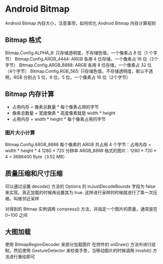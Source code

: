 # Android Bitmap
Android Bitmap 内存大小，注意事项，如何优化
Android Bitmap 内存计算规则

## Bitmap 格式
Bitmap.Config.ALPHA_8: 只存储透明度，不存储色值，一个像素占 8 位（1 个字节）
Bitmap.Config.ARGB_4444: ARGB 各用 4 位存储，一个像素占 16 位（2个字节）
Bitmap.Config.ARGB_8888: ARGB 各用 8 位存储，一个像素占 32 位（4个字节）
Bitmap.Config.RGB_565: 只存储色值，不存储透明度，默认不透明，RGB 分别占 5 位，6 位，5 位，一个像素占 16 位（2个字节）

## Bitmap 内存计算
- 占用内存 = 像素总数量 * 每个像素占用的字节
- 像素总数量 = 宽度像素 * 高度像素就是 width * height
- 占用内存 = width * height * 每个像素占用的字节

### 图片大小计算
Bitmap.Config.ARGB_8888 每个像素的 ARGB 共占用 4 个字节：占用内存 = width * height * 4
1280 * 720 分辨率 ARGB_8888 格式的图片：1280 * 720 * 4 = 3686400 Byte（3.52 MB）

## 质量压缩和尺寸压缩
可以通过设置 decode() 方法的 Options 的 inJustDecodeBounds 字段为 false 来实现。真正加载的时候再设置其为 true. 这样进行采样的时候就进行了第一次压缩，叫做邻近采样

对得到的 Bitmap 实例调用 compress() 方法，并指定一个图片的质量，通常是在 0~100 之间

## 大图加载
使用 BitmapRegionDecoder 来部分加载图片  在控件的 onDraw() 方法中进行绘制，然后使用 GestureDetector 来检查手势，当移动图片的时候调用 invalid() 方法进行重绘即可